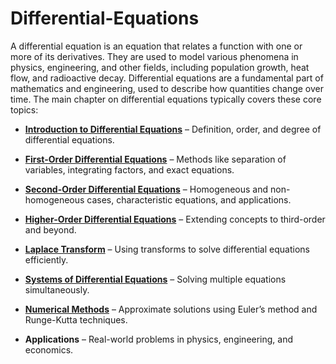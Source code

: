 # Differential-Equations
A differential equation is an equation that relates a function with one or more of its derivatives. They are used to model various phenomena in physics, engineering, and other fields, including population growth, heat flow, and radioactive decay. Differential equations are a fundamental part of mathematics and engineering, used to describe how quantities change over time. The main chapter on differential equations typically covers these core topics:

* **[Introduction to Differential Equations](./Introduction_to_Differential_Equations.ipynb)** – Definition, order, and degree of differential equations.

* **[First-Order Differential Equations](./First-Order_Differential_Equations.ipynb)** – Methods like separation of variables, integrating factors, and exact equations.

* **[Second-Order Differential Equations](./Second-Order_Differential_Equations.ipynb)** – Homogeneous and non-homogeneous cases, characteristic equations, and applications.

* **[Higher-Order Differential Equations](./Higher-Order_Differential_Equations.ipynb)** – Extending concepts to third-order and beyond.

* **[Laplace Transform](./Laplace_Transform.ipynb)** – Using transforms to solve differential equations efficiently.

* **[Systems of Differential Equations](./Systems_of_Differential_Equations.ipynb)** – Solving multiple equations simultaneously.

* **[Numerical Methods](./Numerical_Methods.ipynb)** – Approximate solutions using Euler’s method and Runge-Kutta techniques.

* **Applications** – Real-world problems in physics, engineering, and economics.
